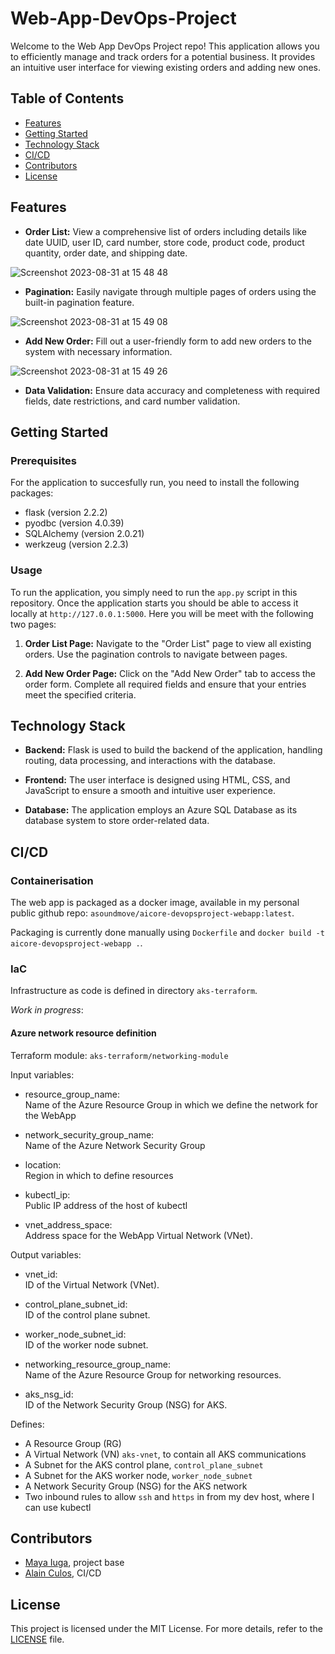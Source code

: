 # Web-App-DevOps-Project

Welcome to the Web App DevOps Project repo! This application allows you to efficiently manage and track orders for a potential business. It provides an intuitive user interface for viewing existing orders and adding new ones.


## Table of Contents

- [Features](#features)
- [Getting Started](#getting-started)
- [Technology Stack](#technology-stack)
- [CI/CD](#cicd)
- [Contributors](#contributors)
- [License](#license)


## Features

- **Order List:** View a comprehensive list of orders including details like date UUID, user ID, card number, store code, product code, product quantity, order date, and shipping date.
  
![Screenshot 2023-08-31 at 15 48 48](https://github.com/maya-a-iuga/Web-App-DevOps-Project/assets/104773240/3a3bae88-9224-4755-bf62-567beb7bf692)

- **Pagination:** Easily navigate through multiple pages of orders using the built-in pagination feature.
  
![Screenshot 2023-08-31 at 15 49 08](https://github.com/maya-a-iuga/Web-App-DevOps-Project/assets/104773240/d92a045d-b568-4695-b2b9-986874b4ed5a)

- **Add New Order:** Fill out a user-friendly form to add new orders to the system with necessary information.
  
![Screenshot 2023-08-31 at 15 49 26](https://github.com/maya-a-iuga/Web-App-DevOps-Project/assets/104773240/83236d79-6212-4fc3-afa3-3cee88354b1a)

- **Data Validation:** Ensure data accuracy and completeness with required fields, date restrictions, and card number validation.


## Getting Started

### Prerequisites

For the application to succesfully run, you need to install the following packages:

- flask (version 2.2.2)
- pyodbc (version 4.0.39)
- SQLAlchemy (version 2.0.21)
- werkzeug (version 2.2.3)

### Usage

To run the application, you simply need to run the `app.py` script in this repository. Once the application starts you should be able to access it locally at `http://127.0.0.1:5000`. Here you will be meet with the following two pages:

1. **Order List Page:** Navigate to the "Order List" page to view all existing orders. Use the pagination controls to navigate between pages.

2. **Add New Order Page:** Click on the "Add New Order" tab to access the order form. Complete all required fields and ensure that your entries meet the specified criteria.

## Technology Stack

- **Backend:** Flask is used to build the backend of the application, handling routing, data processing, and interactions with the database.

- **Frontend:** The user interface is designed using HTML, CSS, and JavaScript to ensure a smooth and intuitive user experience.

- **Database:** The application employs an Azure SQL Database as its database system to store order-related data.


## CI/CD

### Containerisation

The web app is packaged as a docker image, available in my personal public github repo: `asoundmove/aicore-devopsproject-webapp:latest`.

Packaging is currently done manually using `Dockerfile` and `docker build -t aicore-devopsproject-webapp .`.


### IaC

Infrastructure as code is defined in directory `aks-terraform`.

*Work in progress*:

#### Azure network resource definition

Terraform module: `aks-terraform/networking-module`

Input variables:
- resource_group_name:   
  Name of the Azure Resource Group in which we define the network for the WebApp

- network_security_group_name:   
  Name of the Azure Network Security Group

- location:   
  Region in which to define resources

- kubectl_ip:   
  Public IP address of the host of kubectl

- vnet_address_space:   
  Address space for the WebApp Virtual Network (VNet).

Output variables:
- vnet_id:   
  ID of the Virtual Network (VNet).

- control_plane_subnet_id:   
  ID of the control plane subnet.

- worker_node_subnet_id:   
  ID of the worker node subnet.

- networking_resource_group_name:   
  Name of the Azure Resource Group for networking resources.

- aks_nsg_id:   
  ID of the Network Security Group (NSG) for AKS.

Defines:
- A Resource Group (RG)
- A Virtual Network (VN) `aks-vnet`, to contain all AKS communications
- A Subnet for the AKS control plane, `control_plane_subnet`
- A Subnet for the AKS worker node, `worker_node_subnet`
- A Network Security Group (NSG) for the AKS network
- Two inbound rules to allow `ssh` and `https` in from my dev host, where I can use kubectl


## Contributors 

- [Maya Iuga](https://github.com/maya-a-iuga), project base
- [Alain Culos](https://github.com/apmcgh), CI/CD

## License

This project is licensed under the MIT License. For more details, refer to the [LICENSE](LICENSE) file.

